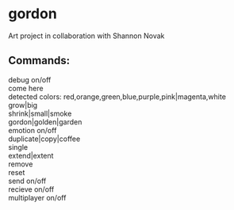 # gordon
Art project in collaboration with Shannon Novak  

## Commands:

debug on/off  
come here  
detected colors: red,orange,green,blue,purple,pink|magenta,white  
grow|big  
shrink|small|smoke  
gordon|golden|garden  
emotion on/off  
duplicate|copy|coffee  
single  
extend|extent  
remove  
reset  
send on/off  
recieve on/off  
multiplayer on/off  